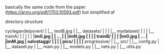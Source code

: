 basically the same code from the paper (https://arxiv.org/pdf/1703.10593.pdf) but simplified af



directory structure

cyclegandeipoveri/
|
|__ testB.jpg
|
|__ datasets/
|     |
|     |__ mydataset/
|           |
|           |__ trainA/
|           |     |
|           |     |__im0.jpg
|           |     ...
|           |     |__imN.jpg
|           |
|           |__ trainB/
|                 |
|                 |__im0.jpg
|                 ...
|                 |__imM.jpg
|__ salvataggi/
|       |
|       |__ pics/
|             |
|             |__ progressive/
|
|__ src/
     |
     |__ confg.py
     |
     |__ dataset.py
     |
     |__ main.py
     |
     |__ models.py
     |
     |__ nets.py
     |
     |__ utils.py
